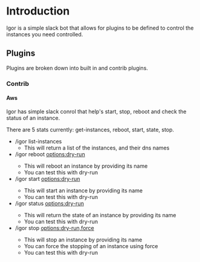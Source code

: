 # Introduction

Igor is a simple slack bot that allows for plugins to be defined to control the instances you need controlled.

## Plugins

Plugins are broken down into built in and contrib plugins.

### Contrib

#### Aws

Igor has simple slack conrol that help's start, stop, reboot and check the status of
an instance.

There are 5 stats currently:
get-instances, reboot, start, state, stop.

- /igor list-instances
  - This will return a list of the instances, and their dns names
- /igor reboot <instance-name> <options:dry-run>
  - This will reboot an instance by providing its name
  - You can test this with dry-run
- /igor start <instance-name> <options:dry-run>
  - This will start an instance by providing its name
  - You can test this with dry-run
- /igor status <instance-name> <options:dry-run>
  - This will return the state of an instance by providing its name
  - You can test this with dry-run
- /igor stop <instance-name> <options:dry-run,force>
  - This will stop an instance by providing its name
  - You can force the stopping of an instance using force
  - You can test this with dry-run
